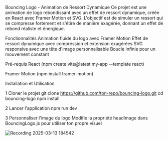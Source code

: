 Bouncing Logo - Animation de Ressort Dynamique
 Ce projet est une animation de logo rebondissant avec un effet de ressort dynamique, créée en React avec Framer Motion et SVG. L'objectif est de simuler un ressort qui se compresse fortement et s'étire de manière exagérée, donnant un effet de rebond réaliste et énergique.

Fonctionnalités
 Animation fluide du logo avec Framer Motion
 Effet de ressort dynamique avec compression et extension exagérées
 SVG responsive avec une tête d'image personnalisable
 Boucle infinie pour un mouvement constant

 Pré-requis
React (npm create vite@latest my-app --template react)

Framer Motion (npm install framer-motion)

 Installation et Utilisation
 
 1 Cloner le projet
git clone https://github.com/ton-repo/bouncing-logo.git
cd bouncing-logo
npm install

2 Lancer l'application
npm run dev

3️ Personnaliser l'image du logo
Modifie la propriété headImage dans BouncingLogo.js pour utiliser ton propre visuel

![Recording 2025-03-13 184542](https://github.com/user-attachments/assets/cd60ab43-eff9-44ec-9ce0-1421e33f3560)
